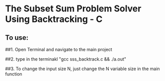 # The Subset Sum Problem Solver Using Backtracking - C

## To use:

##1. Open Terminal and navigate to the main project

##2. type in the terminakl "gcc sss_backtrack.c && ./a.out"

##3. To change the input size N, just change the N variable size in the main function

